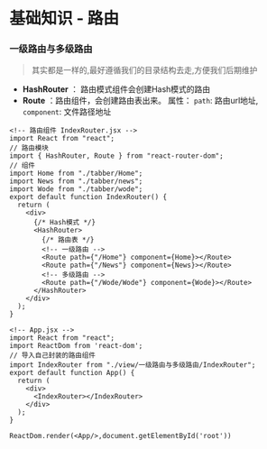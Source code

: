 # 基础知识 - 路由

### 一级路由与多级路由
>
> 其实都是一样的,最好遵循我们的目录结构去走,方便我们后期维护

+ **HashRouter** ：  路由模式组件会创建Hash模式的路由
+ **Route** ：路由组件，会创建路由表出来。 属性： `path`: 路由url地址, `component`: 文件路径地址

```
<!-- 路由组件 IndexRouter.jsx -->
import React from "react";
// 路由模块
import { HashRouter, Route } from "react-router-dom";
// 组件
import Home from "./tabber/Home";
import News from "./tabber/news";
import Wode from "./tabber/wode";
export default function IndexRouter() {
  return (
    <div>
      {/* Hash模式 */}
      <HashRouter>
        {/* 路由表 */}
        <!-- 一级路由 -->
        <Route path={"/Home"} component={Home}></Route>
        <Route path={"/News"} component={News}></Route>
        <!-- 多级路由 -->
        <Route path={"/Wode/Wode"} component={Wode}></Route>
      </HashRouter>
    </div>
  );
}

<!-- App.jsx -->
import React from "react";
import ReactDom from 'react-dom';
// 导入自己封装的路由组件
import IndexRouter from "./view/一级路由与多级路由/IndexRouter";
export default function App() {
  return (
    <div>
      <IndexRouter></IndexRouter>
    </div>
  );
}

ReactDom.render(<App/>,document.getElementById('root'))
```
